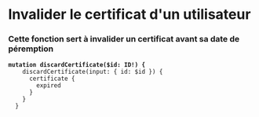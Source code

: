 # Invalider le certificat d'un utilisateur

### Cette fonction sert à invalider un certificat avant sa date de péremption&#x20;

<pre class="language-graphql"><code class="lang-graphql"><strong>mutation discardCertificate($id: ID!) {
</strong>    discardCertificate(input: { id: $id }) {
      certificate {
        expired
      }
    }
  }

</code></pre>

